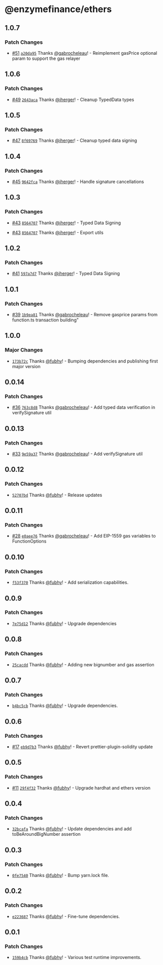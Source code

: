 # @enzymefinance/ethers

## 1.0.7

### Patch Changes

- [#51](https://github.com/avantgardefinance/ethereum-devtools/pull/51) [`a20da95`](https://github.com/avantgardefinance/ethereum-devtools/commit/a20da95f84b511cbfdffc429ef60dcda415a1536) Thanks [@gabrocheleau](https://github.com/gabrocheleau)! - Reimplement gasPrice optional param to support the gas relayer

## 1.0.6

### Patch Changes

- [#49](https://github.com/avantgardefinance/ethereum-devtools/pull/49) [`2643aca`](https://github.com/avantgardefinance/ethereum-devtools/commit/2643aca470b60c8e2da157da65c57f02919f31ae) Thanks [@iherger](https://github.com/iherger)! - Cleanup TypedData types

## 1.0.5

### Patch Changes

- [#47](https://github.com/avantgardefinance/ethereum-devtools/pull/47) [`8f69769`](https://github.com/avantgardefinance/ethereum-devtools/commit/8f697690ae46de637db4402da65cb8951e996825) Thanks [@iherger](https://github.com/iherger)! - Cleanup typed data signing

## 1.0.4

### Patch Changes

- [#45](https://github.com/avantgardefinance/ethereum-devtools/pull/45) [`9642fca`](https://github.com/avantgardefinance/ethereum-devtools/commit/9642fca554f0ba32b8f1476bd5dce59e4bb88e2b) Thanks [@iherger](https://github.com/iherger)! - Handle signature cancellations

## 1.0.3

### Patch Changes

- [#43](https://github.com/avantgardefinance/ethereum-devtools/pull/43) [`8564707`](https://github.com/avantgardefinance/ethereum-devtools/commit/85647073c5832919fea83a4f2406006ff565eec2) Thanks [@iherger](https://github.com/iherger)! - Typed Data Signing

* [#43](https://github.com/avantgardefinance/ethereum-devtools/pull/43) [`8564707`](https://github.com/avantgardefinance/ethereum-devtools/commit/85647073c5832919fea83a4f2406006ff565eec2) Thanks [@iherger](https://github.com/iherger)! - Export utils

## 1.0.2

### Patch Changes

- [#41](https://github.com/avantgardefinance/ethereum-devtools/pull/41) [`597a7d7`](https://github.com/avantgardefinance/ethereum-devtools/commit/597a7d772e32354ffbcd74738e36c0372b3531c0) Thanks [@iherger](https://github.com/iherger)! - Typed Data Signing

## 1.0.1

### Patch Changes

- [#39](https://github.com/avantgardefinance/ethereum-devtools/pull/39) [`1b9ea81`](https://github.com/avantgardefinance/ethereum-devtools/commit/1b9ea816554b4af5c87b1e2d0d579d6d62efc2e3) Thanks [@gabrocheleau](https://github.com/gabrocheleau)! - Remove gasprice params from function.ts transaction building"

## 1.0.0

### Major Changes

- [`173b72c`](https://github.com/avantgardefinance/ethereum-devtools/commit/173b72c4652280f5f8a1bd97edee4c3883308a1d) Thanks [@fubhy](https://github.com/fubhy)! - Bumping dependencies and publishing first major version

## 0.0.14

### Patch Changes

- [#36](https://github.com/avantgardefinance/ethereum-devtools/pull/36) [`763c8d8`](https://github.com/avantgardefinance/ethereum-devtools/commit/763c8d88c863f88fed79fe44494aec04ff4285a8) Thanks [@gabrocheleau](https://github.com/gabrocheleau)! - Add typed data verification in verifySignature util

## 0.0.13

### Patch Changes

- [#33](https://github.com/avantgardefinance/ethereum-devtools/pull/33) [`9e59a37`](https://github.com/avantgardefinance/ethereum-devtools/commit/9e59a37d7bd03b30f0298760013089f40cd7ab07) Thanks [@gabrocheleau](https://github.com/gabrocheleau)! - Add verifySignature util

## 0.0.12

### Patch Changes

- [`52707bd`](https://github.com/avantgardefinance/ethereum-devtools/commit/52707bd3286faf451a0e675f996e9d402041bc99) Thanks [@fubhy](https://github.com/fubhy)! - Release updates

## 0.0.11

### Patch Changes

- [#28](https://github.com/avantgardefinance/ethereum-devtools/pull/28) [`e0aee76`](https://github.com/avantgardefinance/ethereum-devtools/commit/e0aee762bdb77a02eca617ec0c314b2aa5d25c7d) Thanks [@gabrocheleau](https://github.com/gabrocheleau)! - Add EIP-1559 gas variables to FunctionOptions

## 0.0.10

### Patch Changes

- [`f53f370`](https://github.com/avantgardefinance/ethereum-devtools/commit/f53f370cd62db5478fd1889e33fba02318c0b1e9) Thanks [@fubhy](https://github.com/fubhy)! - Add serialization capabilities.

## 0.0.9

### Patch Changes

- [`7e75d12`](https://github.com/avantgardefinance/ethereum-devtools/commit/7e75d1280b56eede96adafcf52e56fd281a2b322) Thanks [@fubhy](https://github.com/fubhy)! - Upgrade dependencies

## 0.0.8

### Patch Changes

- [`25cacdd`](https://github.com/avantgardefinance/ethereum-devtools/commit/25cacddf5ec361ac0e6a8a68b0964ebfd14df47f) Thanks [@fubhy](https://github.com/fubhy)! - Adding new bignumber and gas assertion

## 0.0.7

### Patch Changes

- [`b4bc5cb`](https://github.com/avantgardefinance/ethereum-devtools/commit/b4bc5cbf416818ffadf374dac00c9f85616fd63d) Thanks [@fubhy](https://github.com/fubhy)! - Upgrade dependencies.

## 0.0.6

### Patch Changes

- [#17](https://github.com/avantgardefinance/ethereum-devtools/pull/17) [`eb9d7b3`](https://github.com/avantgardefinance/ethereum-devtools/commit/eb9d7b3311242a40148fdbd7841faec76d514791) Thanks [@fubhy](https://github.com/fubhy)! - Revert prettier-plugin-solidity update

## 0.0.5

### Patch Changes

- [#11](https://github.com/avantgardefinance/ethereum-devtools/pull/11) [`29f4f32`](https://github.com/avantgardefinance/ethereum-devtools/commit/29f4f32de8122e98519be05a3638514c31622b59) Thanks [@fubhy](https://github.com/fubhy)! - Upgrade hardhat and ethers version

## 0.0.4

### Patch Changes

- [`32bcafa`](https://github.com/avantgardefinance/ethereum-devtools/commit/32bcafae585bf397c5b9d125bdb5eb0561675cdf) Thanks [@fubhy](https://github.com/fubhy)! - Update dependencies and add toBeAroundBigNumber assertion

## 0.0.3

### Patch Changes

- [`0fe7540`](https://github.com/avantgardefinance/ethereum-devtools/commit/0fe7540cea734c39cc6f28f0e51948fec445fc01) Thanks [@fubhy](https://github.com/fubhy)! - Bump yarn.lock file.

## 0.0.2

### Patch Changes

- [`e223687`](https://github.com/avantgardefinance/ethereum-devtools/commit/e223687087f025d55019fecc6b5dc208a5d972ba) Thanks [@fubhy](https://github.com/fubhy)! - Fine-tune dependencies.

## 0.0.1

### Patch Changes

- [`159b4cb`](https://github.com/avantgardefinance/ethereum-devtools/commit/159b4cb72028311b3cc724fdd7237bbf8b60255b) Thanks [@fubhy](https://github.com/fubhy)! - Various test runtime improvements.
